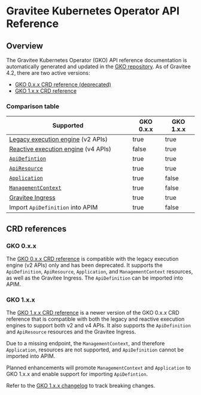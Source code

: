 # Gravitee Kubernetes Operator API Reference

## Overview

The Gravitee Kubernetes Operator (GKO) API reference documentation is automatically generated and updated in the [GKO repository](https://github.com/gravitee-io/gravitee-kubernetes-operator/tree/master/docs/api). As of Gravitee 4.2, there are two active versions:

* [GKO 0.x.x CRD reference (deprecated)](https://github.com/gravitee-io/gravitee-kubernetes-operator/blob/master/docs/api/reference.md)
* [GKO 1.x.x CRD reference](https://github.com/gravitee-io/gravitee-kubernetes-operator/blob/beta/docs/api/reference.md)

### Comparison table

<table><thead><tr><th width="313.66666666666663">Supported</th><th data-type="checkbox">GKO 0.x.x</th><th data-type="checkbox">GKO 1.x.x</th></tr></thead><tbody><tr><td><a href="../overview/gravitee-api-definitions-and-execution-engines/reactive-execution-engine.md">Legacy execution engine</a> (v2 APIs)</td><td>true</td><td>true</td></tr><tr><td><a href="../overview/gravitee-api-definitions-and-execution-engines/reactive-execution-engine.md">Reactive execution engine</a> (v4 APIs)</td><td>false</td><td>true</td></tr><tr><td><a href="../guides/gravitee-kubernetes-operator/custom-resource-definitions/apidefinition-crd.md"><code>ApiDefintion</code></a></td><td>true</td><td>true</td></tr><tr><td><a href="../guides/gravitee-kubernetes-operator/custom-resource-definitions/apiresource-crd.md"><code>ApiResource</code></a></td><td>true</td><td>true</td></tr><tr><td><a href="../guides/gravitee-kubernetes-operator/custom-resource-definitions/application-crd.md"><code>Application</code></a></td><td>true</td><td>false</td></tr><tr><td><a href="../guides/gravitee-kubernetes-operator/custom-resource-definitions/managementcontext-resource.md"><code>ManagementContext</code></a></td><td>true</td><td>false</td></tr><tr><td><a href="../guides/gravitee-kubernetes-operator/gravitee-as-an-ingress-controller.md">Gravitee Ingress</a></td><td>true</td><td>true</td></tr><tr><td>Import <code>ApiDefinition</code> into APIM</td><td>true</td><td>false</td></tr></tbody></table>

## CRD references

### GKO 0.x.x

The [GKO 0.x.x CRD reference](https://github.com/gravitee-io/gravitee-kubernetes-operator/blob/master/docs/api/reference.md) is compatible with the legacy execution engine (v2 APIs) only and has been deprecated. It supports the `ApiDefinition`, `ApiResource`, `Application`, and `ManagementContext` resources, as well as the Gravitee Ingress. The `ApiDefinition` can be imported into APIM.

### GKO 1.x.x

The [GKO 1.x.x CRD reference](https://github.com/gravitee-io/gravitee-kubernetes-operator/blob/beta/docs/api/reference.md) is a newer version of the GKO 0.x.x CRD reference that is compatible with both the legacy and reactive execution engines to support both v2 and v4 APIs. It also supports the `ApiDefinition` and `ApiResource` resources and the Gravitee Ingress.&#x20;

Due to a missing endpoint, the `ManagementContext`, and therefore `Application`, resources are not supported, and `ApiDefinition` cannot be imported into APIM.&#x20;

Planned enhancements will promote `ManagementContext` and `Application` to GKO 1.x.x and enable support for importing `ApiDefintion`.

Refer to the [GKO 1.x.x changelog](https://github.com/gravitee-io/gravitee-kubernetes-operator/releases/tag/1.0.0-beta.1) to track breaking changes.
